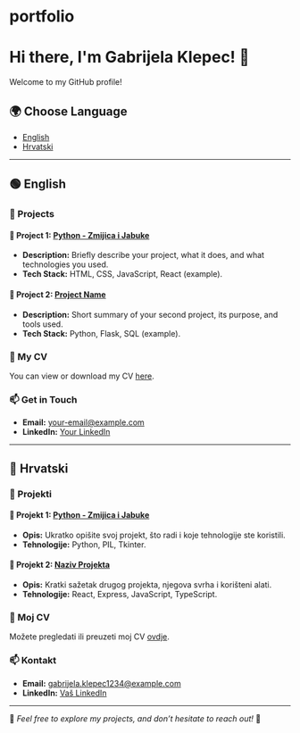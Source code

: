 # portfolio

# Hi there, I'm Gabrijela Klepec! 👋

Welcome to my GitHub profile!
## 🌍 Choose Language

- [English](#english)
- [Hrvatski](#hrvatski)

---

## 🟢 English

### 🚀 Projects

#### 📘 Project 1: [Python - Zmijica i Jabuke](https://github.com/your-username/project-1)
- **Description:** Briefly describe your project, what it does, and what technologies you used.
- **Tech Stack:** HTML, CSS, JavaScript, React (example).

#### 📗 Project 2: [Project Name](https://github.com/your-username/project-2)
- **Description:** Short summary of your second project, its purpose, and tools used.
- **Tech Stack:** Python, Flask, SQL (example).

### 📄 My CV

You can view or download my CV [here](https://your-cv-link.com).

### 📫 Get in Touch

- **Email:** your-email@example.com
- **LinkedIn:** [Your LinkedIn](https://linkedin.com/in/your-profile)

---

## 🔵 Hrvatski

### 🚀 Projekti

#### 📘 Projekt 1: [Python - Zmijica i Jabuke](https://github.com/your-username/project-1)
- **Opis:** Ukratko opišite svoj projekt, što radi i koje tehnologije ste koristili.
- **Tehnologije:** Python, PIL, Tkinter.

#### 📗 Projekt 2: [Naziv Projekta](https://github.com/your-username/project-2)
- **Opis:** Kratki sažetak drugog projekta, njegova svrha i korišteni alati.
- **Tehnologije:** React, Express, JavaScript, TypeScript.

### 📄 Moj CV

Možete pregledati ili preuzeti moj CV [ovdje](https://your-cv-link.com).

### 📫 Kontakt

- **Email:** gabrijela.klepec1234@example.com
- **LinkedIn:** [Vaš LinkedIn](https://linkedin.com/in/your-profile)

---

🔧 *Feel free to explore my projects, and don’t hesitate to reach out!* 🚀

